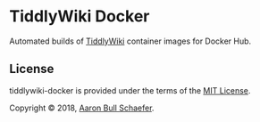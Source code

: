 TiddlyWiki Docker
=================

Automated builds of [TiddlyWiki][] container images for Docker Hub.

[TiddlyWiki]: https://tiddlywiki.com/

License
-------

tiddlywiki-docker is provided under the terms of the
[MIT License](https://en.wikipedia.org/wiki/MIT_License).

Copyright &copy; 2018, [Aaron Bull Schaefer](mailto:aaron@elasticdog.com).
